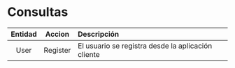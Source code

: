 # Consultas
| Entidad | Accion | Descripción
| :---: | :---: | :--- |
| User | Register |  	El usuario se registra desde la aplicación cliente